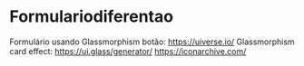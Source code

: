 # Formulariodiferentao
Formulário usando Glassmorphism 
botão: https://uiverse.io/
Glassmorphism card effect: https://ui.glass/generator/
https://iconarchive.com/
